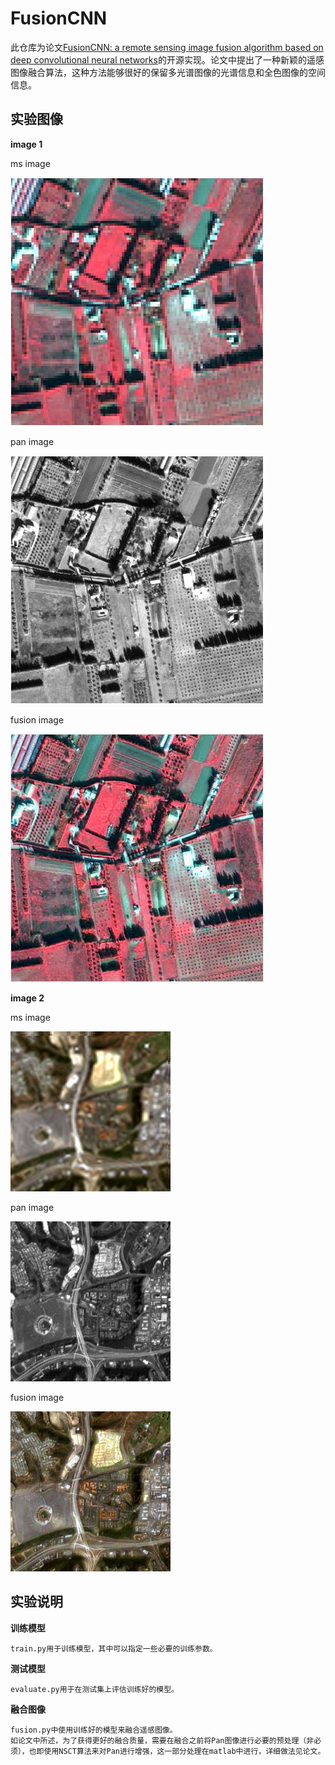 # FusionCNN
此仓库为论文[FusionCNN: a remote sensing image fusion algorithm based on deep convolutional neural networks](https://link.springer.com/article/10.1007/s11042-018-6850-3)的开源实现。论文中提出了一种新颖的遥感图像融合算法，这种方法能够很好的保留多光谱图像的光谱信息和全色图像的空间信息。
  
## 实验图像

**image 1**

ms image

![ms image](images/ms1.jpg)

pan image

![pan image](images/pan1.jpg)

fusion image

![fusion image](images/fusion1.jpg)

**image 2**

ms image

![ms image](images/ms2.jpg)

pan image

![pan image](images/pan2.jpg)

fusion image

![fusion image](images/fusion2.jpg)

## 实验说明
**训练模型**
```
train.py用于训练模型，其中可以指定一些必要的训练参数。
```
**测试模型**
```
evaluate.py用于在测试集上评估训练好的模型。
```
**融合图像**
```
fusion.py中使用训练好的模型来融合遥感图像。
如论文中所述，为了获得更好的融合质量，需要在融合之前将Pan图像进行必要的预处理（非必须），也即使用NSCT算法来对Pan进行增强，这一部分处理在matlab中进行，详细做法见论文。
```
